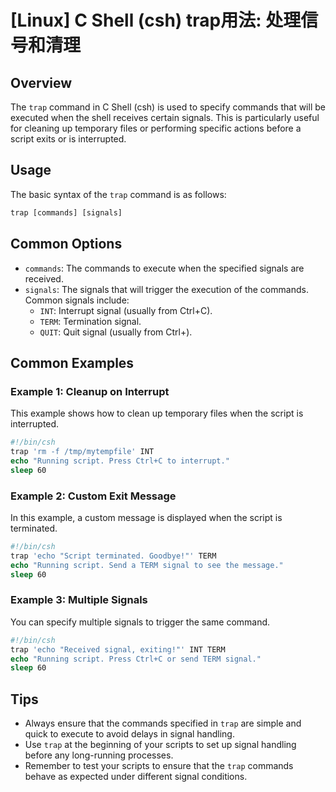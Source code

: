 # [Linux] C Shell (csh) trap用法: 处理信号和清理

## Overview
The `trap` command in C Shell (csh) is used to specify commands that will be executed when the shell receives certain signals. This is particularly useful for cleaning up temporary files or performing specific actions before a script exits or is interrupted.

## Usage
The basic syntax of the `trap` command is as follows:

```csh
trap [commands] [signals]
```

## Common Options
- `commands`: The commands to execute when the specified signals are received.
- `signals`: The signals that will trigger the execution of the commands. Common signals include:
  - `INT`: Interrupt signal (usually from Ctrl+C).
  - `TERM`: Termination signal.
  - `QUIT`: Quit signal (usually from Ctrl+\).

## Common Examples

### Example 1: Cleanup on Interrupt
This example shows how to clean up temporary files when the script is interrupted.

```csh
#!/bin/csh
trap 'rm -f /tmp/mytempfile' INT
echo "Running script. Press Ctrl+C to interrupt."
sleep 60
```

### Example 2: Custom Exit Message
In this example, a custom message is displayed when the script is terminated.

```csh
#!/bin/csh
trap 'echo "Script terminated. Goodbye!"' TERM
echo "Running script. Send a TERM signal to see the message."
sleep 60
```

### Example 3: Multiple Signals
You can specify multiple signals to trigger the same command.

```csh
#!/bin/csh
trap 'echo "Received signal, exiting!"' INT TERM
echo "Running script. Press Ctrl+C or send TERM signal."
sleep 60
```

## Tips
- Always ensure that the commands specified in `trap` are simple and quick to execute to avoid delays in signal handling.
- Use `trap` at the beginning of your scripts to set up signal handling before any long-running processes.
- Remember to test your scripts to ensure that the `trap` commands behave as expected under different signal conditions.